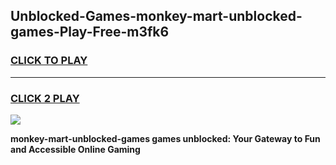 
## Unblocked-Games-monkey-mart-unblocked-games-Play-Free-m3fk6
<h3>
<a href="https://premium76.site?title=monkey-mart-unblocked-games&ref=23A">CLICK TO PLAY</a></h3>
<hr>

<h3>
<a href="https://premium76.site?title=monkey-mart-unblocked-games&ref=23A">CLICK 2 PLAY</a>
  
</h3>

<a href="https://premium76.site?title=monkey-mart-unblocked-games&ref=23A"><img src="https://clearcache.store/games.png"></a>


**monkey-mart-unblocked-games games unblocked: Your Gateway to Fun and Accessible Online Gaming**
